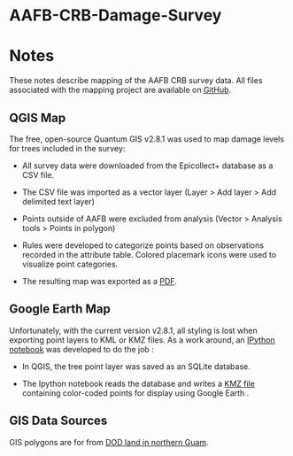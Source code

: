 # AAFB-CRB-Damage-Survey
# Notes

These notes describe mapping of the AAFB CRB survey data. All files associated with the mapping project are available on [GitHub](https://github.com/aubreymoore/AAFB-CRB-Damage-Survey).

## QGIS Map
The free, open-source Quantum GIS v2.8.1 was used to map damage levels for trees included in the survey:

* All survey data were downloaded from the Epicollect+ database as a CSV file.

* The CSV file was imported as a vector layer (Layer > Add layer > Add delimited text layer)

* Points outside of AAFB were excluded from analysis (Vector > Analysis tools > Points in polygon)

* Rules were developed to categorize points based on observations recorded in the attribute table. Colored placemark icons were used to visualize point categories.

* The resulting map was exported as a [PDF]( https://github.com/aubreymoore/AAFB-CRB-Damage-Survey/blob/master/AAFB-CRB-Damage-May2015.pdf ).

<a img scr="https://github.com/aubreymoore/AAFB-CRB-Damage-Survey/blob/master/AAFB-CRB-Damage-May2015.pdf">

## Google Earth Map
Unfortunately, with the current version v2.8.1, all styling is lost when exporting point layers to KML or KMZ files. As a work around, an [IPython notebook]( https://github.com/aubreymoore/AAFB-CRB-Damage-Survey/blob/master/make-kml.ipynb ) was developed to do the job :

* In QGIS, the tree point layer was saved as an SQLite database.

* The Ipython notebook reads the database and writes a [KMZ file]( https://github.com/aubreymoore/AAFB-CRB-Damage-Survey/blob/master/aafb-crb-damage.kmz ) containing color-coded points for display using Google Earth .

## GIS Data Sources

GIS polygons are for from [DOD land in northern Guam](http://north.hydroguam.net/map-infrastructure-military-areas.php).
